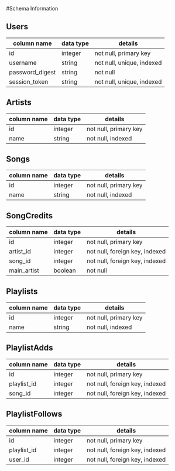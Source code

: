 #Schema Information

## Users
column name | data type | details
------------|-----------|--------
id | integer | not null, primary key
username | string | not null, unique, indexed
password_digest | string | not null
session_token | string | not null, unique, indexed

## Artists
column name | data type | details
------------|-----------|--------
id | integer | not null, primary key
name | string | not null, indexed


## Songs
column name | data type | details
------------|-----------|--------
id | integer | not null, primary key
name | string | not null, indexed

## SongCredits
column name | data type | details
------------|-----------|--------
id | integer | not null, primary key
artist_id | integer | not null, foreign key, indexed
song_id | integer | not null, foreign key, indexed
main_artist | boolean | not null


## Playlists
column name | data type | details
------------|-----------|--------
id | integer | not null, primary key
name | string | not null, indexed


## PlaylistAdds
column name | data type | details
------------|-----------|--------
id | integer | not null, primary key
playlist_id | integer | not null, foreign key, indexed
song_id | integer | not null, foreign key, indexed


## PlaylistFollows
column name | data type | details
------------|-----------|--------
id | integer | not null, primary key
playlist_id | integer | not null, foreign key, indexed
user_id | integer | not null, foreign key, indexed
